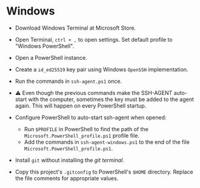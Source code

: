 # Windows

- Download Windows Terminal at Microsoft Store.

- Open Terminal, `ctrl + ,` to open settings. Set default profile to "Windows PowerShell".

- Open a PowerShell instance.

- Create a `id_ed25519` key pair using Windows `OpenSSH` implementation.

- Run the commands in `ssh-agent.ps1` once.

- ⚠️ Even though the previous commands make the SSH-AGENT auto-start with the computer, sometimes the key must be added to the agent again. This will happen on every PowerShell startup.

- Configure PowerShell to auto-start ssh-agent when opened:
  - Run `$PROFILE` in PowerShell to find the path of the `Microsoft.PowerShell_profile.ps1` profile file.
  - Add the commands in `ssh-agent-windows.ps1` to the end of the file `Microsoft.PowerShell_profile.ps1`.

- Install `git` without installing the _git terminal_.

- Copy this project's `.gitconfig` to PowerShell's `$HOME` directory. Replace the file comments for appropriate values.
